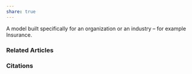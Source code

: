 ```yaml
---
share: true
---
```


A model built specifically for an organization or an industry – for example Insurance.

### Related Articles

### Citations
